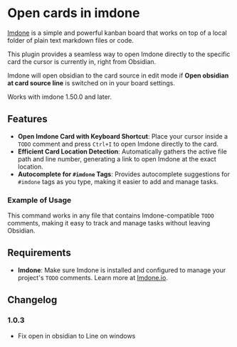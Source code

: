 # Open cards in imdone

[Imdone](https://imdone.io) is a simple and powerful kanban board that works on top of a local folder of plain text markdown files or code.

This plugin provides a seamless way to open Imdone directly to the specific card the cursor is currently in, right from Obsidian.

Imdone will open obsidian to the card source in edit mode if **Open obsidian at card source line** is switched on in your board settings.

Works with imdone 1.50.0 and later.

## Features

- **Open Imdone Card with Keyboard Shortcut**: Place your cursor inside a `TODO` comment and press `Ctrl+I` to open Imdone directly to the card.
- **Efficient Card Location Detection**: Automatically gathers the active file path and line number, generating a link to open Imdone at the exact location.
- **Autocomplete for `#imdone` Tags**: Provides autocomplete suggestions for `#imdone` tags as you type, making it easier to add and manage tasks.

### Example of Usage

This command works in any file that contains Imdone-compatible `TODO` comments, making it easy to track and manage tasks without leaving Obsidian.

## Requirements

- **Imdone**: Make sure Imdone is installed and configured to manage your project's `TODO` comments. Learn more at [Imdone.io](https://imdone.io).

## Changelog

### 1.0.3

- Fix open in obsidian to Line on windows

